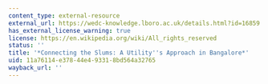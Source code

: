```yaml
---
content_type: external-resource
external_url: https://wedc-knowledge.lboro.ac.uk/details.html?id=16859
has_external_license_warning: true
license: https://en.wikipedia.org/wiki/All_rights_reserved
status: ''
title: '*Connecting the Slums: A Utility''s Approach in Bangalore*'
uid: 11a76114-e378-44e4-9331-8bd564a32765
wayback_url: ''
---
```

